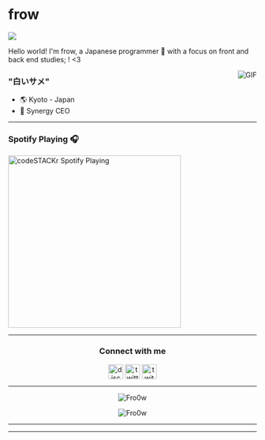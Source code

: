 #                                                                    frow 

<img src="https://profile-counter.glitch.me/ytmcgamer/count.svg" />

Hello world! I'm frow, a Japanese programmer 🎌 with a focus on front and back end studies; ! <3

<img align="right" alt="GIF" src="https://media.discordapp.net/attachments/790702259251970048/791861081261473792/68747470733a2f2f692e70696e696d672e636f6d2f6f726967696e616c732f66662f37312f37622f66663731376238396463.gif"/>

### "白いサメ" 

- 🌎 Kyoto - Japan
- 🧪 Synergy CEO

---

### Spotify Playing 🎧
[<img src="https://now-playing-codeSTACKr.vercel.app/api/spotify-playing" alt="codeSTACKr Spotify Playing" width="350" />](https://open.spotify.com/user/invisigoth59)

----

<h3 align="center">Connect with me</h3>
<p align="center">
<a href="/" target="blank"><img align="center" src="https://simpleicons.org/icons/discord.svg" alt="discord" height="30" width="30"/></a>
<a href="https://twitter.com/fro0w" target="blank"><img align="center" src="https://simpleicons.org/icons/twitter.svg" alt="twitter" height="30" width="30"/></a>
<a href="https://twitch.tv/fro0w" target="blank"><img align="center" src="https://simpleicons.org/icons/twitch.svg" alt="twitch" height="30" width="30"/></a>
</p>

-----

<p align="center"><img src="https://github-readme-stats.vercel.app/api?username=Fro0w&theme=gruvebox&show_icons=true" alt="Fro0w"/></p>

<p align="center"><img src="https://github-readme-stats.vercel.app/api/top-langs/?username=Fro0w&theme=graywhite&layout=compact&card_width=450" alt="Fro0w"/></p>

---




---
